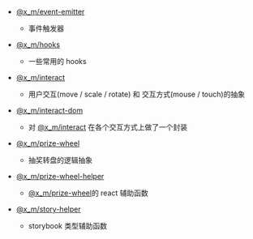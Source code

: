 - [@x_m/event-emitter](./%40x_m/event-emitter/README.md)
  - 事件触发器

- [@x_m/hooks](./%40x_m/hooks/README.md)
  - 一些常用的 hooks

- [@x_m/interact](./%40x_m/interact/README.md)
  - 用户交互(move / scale / rotate) 和 交互方式(mouse / touch)的抽象

- [@x_m/interact-dom](./%40x_m/interact-dom/README.md)
  - 对 [@x_m/interact](./%40x_m/interact/README.md) 在各个交互方式上做了一个封装

- [@x_m/prize-wheel](./%40x_m/prize-wheel/README.md)
  - 抽奖转盘的逻辑抽象

- [@x_m/prize-wheel-helper](./%40x_m/prize-wheel-helper/README.md)
  - [@x_m/prize-wheel](./%40x_m/prize-wheel/README.md)的 react 辅助函数

- [@x_m/story-helper](./%40x_m/story-helper/README.md)
  - storybook 类型辅助函数
